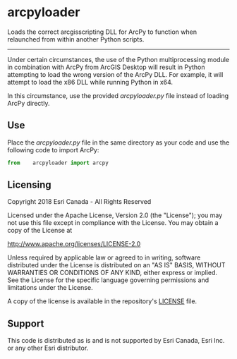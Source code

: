 # arcpyloader
Loads the correct arcgisscripting DLL for ArcPy to function when relaunched from within another Python scripts.

---

Under certain circumstances, the use of the Python multiprocessing module in combination with ArcPy from ArcGIS Desktop will result in Python attempting to load the wrong version of the ArcPy DLL. For example, it will attempt to load the x86 DLL while running Python in x64.

In this circumstance, use the provided *arcpyloader.py* file instead of loading ArcPy directly.

## Use
Place the *arcpyloader.py* file in the same directory as your code and use the following code to import ArcPy:
```python
from	arcpyloader	import arcpy
``` 


## Licensing

Copyright 2018 Esri Canada - All Rights Reserved

Licensed under the Apache License, Version 2.0 (the "License"); you may not use this file except in compliance with the License. You may obtain a copy of the License at

http://www.apache.org/licenses/LICENSE-2.0

Unless required by applicable law or agreed to in writing, software distributed under the License is distributed on an "AS IS" BASIS, WITHOUT WARRANTIES OR CONDITIONS OF ANY KIND, either express or implied. See the License for the specific language governing permissions and limitations under the License.

A copy of the license is available in the repository's [LICENSE](../master/LICENSE) file.

## Support

This code is distributed as is and is not supported by Esri Canada, Esri Inc. or any other Esri distributor.